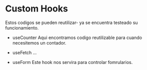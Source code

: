 # Custom Hooks
Estos codigos se pueden reutilizar- ya se encuentra testeado su funcionamiento.

* useCounter
Aqui encontramos codigo reutilizable para cuando necesitemos un contador.

* useFetch
...

* useForm 
Este hook nos servira para controlar fomrularios.